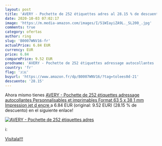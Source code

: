 ```yaml
---
layout: post
title: 'AVERY - Pochette de 252 étiquettes adres al 28.15 % de descuento'
date: 2020-10-03 07:02:17
image: 'https://m.media-amazon.com/images/I/51WIayiZA9L._SL200_.jpg'
comments: true
category: ofertas
author: ring
slug: 'B0007WNV16-fr'
actualPrice: 6.84 EUR
currency: EUR
price: 6.84
comparePrice: 9.52 EUR
prodname: 'AVERY - Pochette de 252 étiquettes adressage autocollantes  Personnalisables et imprimables  Format 63 5 x 38 1 mm  Impression jet d encre '
country: 'fr'
flag: '🇫🇷'
buyurl: 'https://www.amazon.fr/dp/B0007WNV16/?tag=tolees0d-21'
descuento: '28.15'
---
```


Ahora mismo tienes [AVERY - Pochette de 252 étiquettes adressage autocollantes  Personnalisables et imprimables  Format 63 5 x 38 1 mm  Impression jet d encre ](https://www.amazon.fr/dp/B0007WNV16/?tag=tolees0d-21) a 6.84 EUR (original: 9.52 EUR) (28.15 %  de descuento) en el siguiente enlace!

[![AVERY - Pochette de 252 étiquettes adres](https://m.media-amazon.com/images/I/51WIayiZA9L._SL200_.jpg)](https://www.amazon.fr/dp/B0007WNV16/?tag=tolees0d-21)

ℹ️:


[Visítala!!!](https://www.amazon.fr/dp/B0007WNV16/?tag=tolees0d-21)
